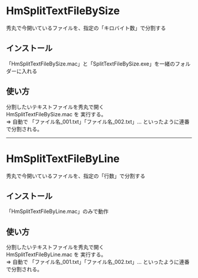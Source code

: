 # HmSplitTextFileBySize

秀丸で今開いているファイルを、指定の「キロバイト数」で分割する

## インストール
  
「HmSplitTextFileBySize.mac」と「SplitTextFileBySize.exe」を一緒のフォルダーに入れる

## 使い方

分割したいテキストファイルを秀丸で開く  
HmSplitTextFileBySize.mac を 実行する。  
⇒ 自動で 「ファイル名_001.txt」「ファイル名_002.txt」... といったように連番で分割される。  

---

# HmSplitTextFileByLine

秀丸で今開いているファイルを、指定の「行数」で分割する

## インストール

「HmSplitTextFileByLine.mac」のみで動作

## 使い方

分割したいテキストファイルを秀丸で開く  
HmSplitTextFileByLine.mac を 実行する。  
⇒ 自動で 「ファイル名_001.txt」「ファイル名_002.txt」... といったように連番で分割される。  
